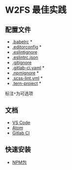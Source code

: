 # W2FS 最佳实践

## 配置文件

* [.babelrc](settings/.babelrc) *
* [.editorconfig](settings/.editorconfig) *
* [.eslintignore](settings/.eslintignore)
* [.eslintrc.json](settings/.eslintrc.json)
* [.gitignore](settings/.gitignore)
* [.gitlab-ci.yaml](settings/.gitlab-ci.yaml) *
* [.npmignore](settings/.npmignore) *
* [.scss-lint.yml](settings/.secc-lint.yml) *
* [.tern-project](settings/.tern-project) *

标注`*`为可选项

## 文档

* [VS Code](docs/vscode.md)
* [Atom](docs/atom.md)
* [Gitlab CI](https://gitlab.com/gitlab-org/gitlab-ce/blob/master/doc/ci/yaml/README.md)

## 快速安装

* [NPM包](docs/npm.md)
